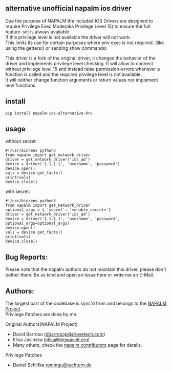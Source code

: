 ## alternative unofficial napalm ios driver

Due the purpose of NAPALM the included IOS Drivers are designed to require Privilege Exec Mode(aka Privilege Level 15) 
to ensure the full feature-set is always available.<br>
If this privilege level is not available the driver will not work.<br>
This limits its use for certain purposes where priv exec is not required. (like using the getters() or sending show commands)

This driver is a fork of the original driver, it changes the behavior of the driver and implements privilege level checking.
It will allow to connect without privilege level 15 and instead raise permission-errors whenever a function is called and the required privilege level is not available. <br>
It will neither change function arguments or return values nor implement new functions. 


## install
 
    pip install napalm-ios-alternative-drv
    
## usage 

   without secret: 
    
    #!/usr/bin/env python3
    from napalm import get_network_driver
    driver = get_network_driver('ios_ad')      
    device = driver('1.1.1.1', 'username', 'password')
    device.open()    
    vals = device.get_facts()   
    print(vals)    
    device.close()

   with secret: 
    
    #!/usr/bin/env python3
    from napalm import get_network_driver
    optional_args = { 'secret': '<enable_secret>'}
    driver = get_network_driver('ios_ad')      
    device = driver('1.1.1.1', 'username', 'password', optional_args=optional_args)
    device.open()    
    vals = device.get_facts()   
    print(vals)    
    device.close()

## Bug Reports:

Please note that the napalm authors do not maintain this driver, please don't bother them.
Be so kind and open an Issue here or write me an E-Mail. 


## Authors:

The largest part of the codebase is sync'd from and belongs to the [NAPALM Project](https://github.com/napalm-automation/napalm/).<br>
Privilege Patches are done by me.


Original Authors(NAPALM Project)
 * David Barroso ([dbarrosop@dravetech.com](mailto:dbarrosop@dravetech.com))
 * Elisa Jasinska ([elisa@bigwaveit.org](mailto:elisa@bigwaveit.org))
 * Many others, check the [napalm contributors](https://github.com/napalm-automation/napalm/graphs/contributors) page for details.

Privilege Patches
  * Daniel Schlifka <remingu@techturn.de>

